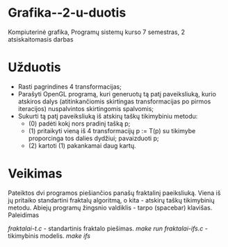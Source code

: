 Grafika--2-u-duotis
===================

Kompiuterinė grafika, Programų sistemų kurso 7 semestras, 2 atsiskaitomasis darbas

Užduotis
========

- Rasti pagrindines 4 transformacijas;
- Parašyti OpenGL programą, kuri generuotų tą patį paveiksliuką, kurio atskiros dalys (atitinkančiomis skirtingas transformacijas po pirmos iteracijos) nuspalvintos skirtingomis spalvomis;
- Sukurti tą patį paveiksliuką iš atskirų taškų tikimybiniu metodu:
	- (0) padėti kokį nors pradinį tašką p;
	- (1) pritaikyti vieną iš 4 transformacijų p := T(p) su tikimybe proporcinga tos dalies dydžiui; pavaizduoti p;
	- (2) kartoti (1) pakankamai daug kartų.

Veikimas
========

Pateiktos dvi programos piešiančios panašų fraktalinį paeiksliuką. Viena iš jų pritaiko standartini fraktalų algoritmą, o kita - atskirų taškų tikimybinių metodu. Abiejų programų žingsnio valdiklis - tarpo (spacebar) klavišas. Paleidimas

*fraktalai-t.c* - standartinis fraktalo piešimas. *make run*
*fraktalai-ifs.c* - tikimybinis modelis. *make ifs*
